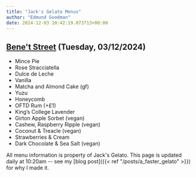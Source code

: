 ```yaml
---
title: "Jack's Gelato Menus"
author: "Edmund Goodman"
date: 2024-12-03 10:42:19.073713+00:00
---
```


## [Bene't Street](https://www.jacksgelato.com/bene-t-street-menu) (Tuesday, 03/12/2024)

- Mince Pie
- Rose Stracciatella
- Dulce de Leche
- Vanilla
- Matcha and Almond Cake (gf)
- Yuzu
- Honeycomb
- OFTD Rum (+£1)
- King’s College Lavender
- Girton Apple Sorbet (vegan)
- Cashew, Raspberry Ripple (vegan)
- Coconut & Treacle (vegan)
- Strawberries & Cream
- Dark Chocolate & Sea Salt (vegan)

All menu information is property of Jack's Gelato. This page is
updated daily at 10:20am -- see my
[blog post]({{< ref "/posts/a_faster_gelato" >}}) for why I made it.
